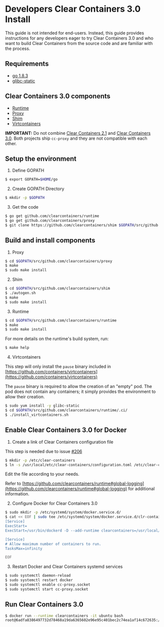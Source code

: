 # Developers Clear Containers 3.0 Install

This guide is not intended for end-users. Instead, this guide provides
instructions for any developers eager to try Clear Containers 3.0 and who
want to build Clear Containers from the source code and are familiar with the
process.

## Requirements

  * [go 1.8.3](https://golang.org/)
  * [glibc-static](https://www.gnu.org/software/libc/libc.html)

## Clear Containers 3.0 components

  * [Runtime](https://github.com/clearcontainers/runtime)
  * [Proxy](https://github.com/clearcontainers/proxy)
  * [Shim](https://github.com/clearcontainers/shim)
  * [Virtcontainers](https://github.com/containers/virtcontainers)

**IMPORTANT:** Do not combine [Clear Containers 2.1](https://github.com/01org/cc-oci-runtime) and [Clear Containers 3.0](https://github.com/clearcontainers).
Both projects ship ``cc-proxy`` and they are not compatible with each other.

## Setup the environment

1. Define GOPATH

```bash
$ export GOPATH=$HOME/go
```

2. Create GOPATH Directory

```bash
$ mkdir -p $GOPATH
```

3. Get the code

```bash
$ go get github.com/clearcontainers/runtime
$ go get github.com/clearcontainers/proxy
$ git clone https://github.com/clearcontainers/shim $GOPATH/src/github.com/clearcontainers
```

## Build and install components

1. Proxy

```bash
$ cd $GOPATH/src/github.com/clearcontainers/proxy
$ make
$ sudo make install
```

2. Shim

```bash
$ cd $GOPATH/src/github.com/clearcontainers/shim
$ ./autogen.sh
$ make
$ sudo make install
```

3. Runtime

```bash
$ cd $GOPATH/src/github.com/clearcontainers/runtime
$ make
$ sudo make install
```

For more details on the runtime's build system, run:

```bash
$ make help
```

4. Virtcontainers

This step will only install the ``pause`` binary included in [https://github.com/containers/virtcontainers](https://github.com/containers/virtcontainers)

The ``pause`` binary is required to allow the creation of an "empty" pod.
The pod does not contain any containers; it simply provides the environment
to allow their creation.

```bash
$ sudo yum install -y glibc-static
$ cd $GOPATH/src/github.com/clearcontainers/runtime/.ci/
$ ./install_virtcontainers.sh
```

## Enable Clear Containers 3.0 for Docker

1. Create a link of Clear Containers configuration file

This step is needed due to issue [#206](https://github.com/clearcontainers/runtime/issues/206)


```bash
$ mkdir -p /etc/clear-containers
$ ln -s /usr/local/etc/clear-containers/configuration.toml /etc/clear-containers/configuration.toml
```

Edit the file according to your needs.

Refer to [https://github.com/clearcontainers/runtime#global-logging](https://github.com/clearcontainers/runtime#global-logging)
for additional information.

2. Configure Docker for Clear Containers 3.0

```bash
$ sudo mkdir -p /etc/systemd/system/docker.service.d/
$ cat << EOF | sudo tee /etc/systemd/system/docker.service.d/clr-containers.conf
[Service]
ExecStart=
ExecStart=/usr/bin/dockerd -D --add-runtime clearcontainers=/usr/local/bin/cc-runtime --default-runtime=runc

[Service]
# Allow maximum number of containers to run.
TasksMax=infinity

EOF
```

3. Restart Docker and Clear Containers systemd services

```bash
$ sudo systemctl daemon-reload
$ sudo systemctl restart docker
$ sudo systemctl enable cc-proxy.socket
$ sudo systemctl start cc-proxy.socket
```

## Run Clear Containers 3.0

```bash
$ docker run --runtime clearcontainers -it ubuntu bash
root@6adfa8386497732d78468a19da6365602e96e95c401bec2c74ea1af14c672635:/#
```
